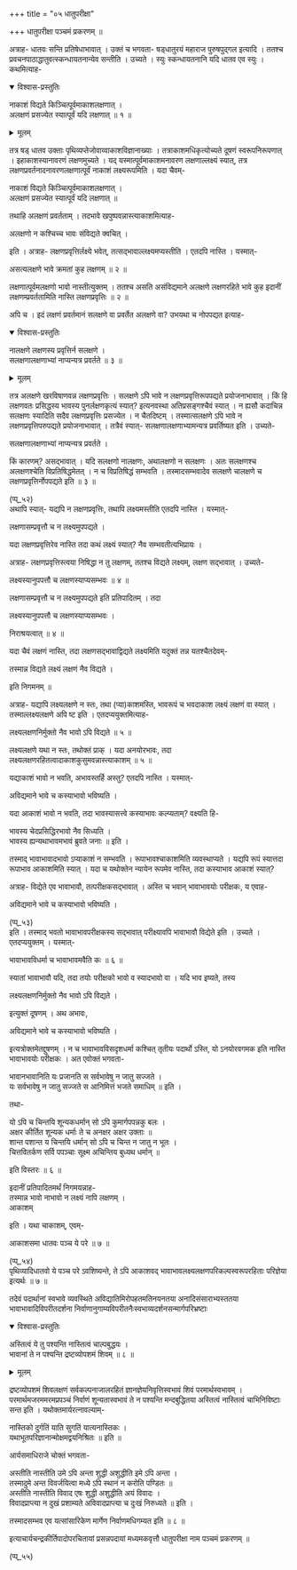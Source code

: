 +++
title = "०५ धातुपरीक्षा"

+++
धातुपरीक्षा पञ्चमं प्रकरणम् ॥  
    
अत्राह- धातवः सन्ति प्रतिषेधाभावात् । उक्तं च भगवता- षड्धातुरयं महाराज पुरुषपुद्गल इत्यादि । ततश्च प्रवचनपाठाद्धातुवत्स्कन्धायतनान्येव सन्तीति । उच्यते । स्युः स्कन्धायतनानि यदि धातव एव स्युः । कथमित्याह-  
    

<details open><summary>विश्वास-प्रस्तुतिः</summary>

नाकाशं विद्यते किञ्चित्पूर्वमाकाशलक्षणात् ।  
अलक्षणं प्रसज्येत स्यात्पूर्वं यदि लक्षणात् ॥ १ ॥
</details>

<details><summary>मूलम्</summary>

नाकाशं विद्यते किञ्चित्पूर्वमाकाशलक्षणात् ।  
अलक्षणं प्रसज्येत स्यात्पूर्वं यदि लक्षणात् ॥ १ ॥
</details>
    
तत्र षड् धातव उक्ताः पृथिव्यप्तेजोवाय्वाकाशविज्ञानाख्याः । तत्राकाशमधिकृत्योच्यते दूषणं स्वरूपनिरूपणात् । इहाकाशस्यानावरणं लक्षणमुच्यते । यद् यस्मात्पूर्वमाकाशमनावरण लक्षणाल्लक्ष्यं स्यात्, तत्र लक्षणप्रवर्तनादनावरणलक्षणात्पूर्वं नाकाशं लक्ष्यरूपमिति । यदा चैवम्-  
    
नाकाशं विद्यते किञ्चित्पूर्वमाकाशलक्षणात् ।  
अलक्षणं प्रसज्येत स्यात्पूर्वं यदि लक्षणात् ॥  
    
तथाहि अलक्षणं प्रवर्तताम् । तदभावे खपुष्पवन्नास्त्याकाशमित्याह-  
    
अलक्षणो न कश्चिच्च भावः संविद्यते क्वचित् ।  
    
इति । अत्राह- लक्षणप्रवृत्तिर्लक्ष्ये भवेत्, तत्सद्भावाल्लक्ष्यमप्यस्तीति । एतदपि नास्ति । यस्मात्-  
    
असत्यलक्षणे भावे क्रमतां कुह लक्षणम् ॥ २ ॥  
    
लक्षणात्पूर्वमलक्षणो भावो नास्तीत्युक्तम् । ततश्च असति असंविद्यमाने अलक्षणे लक्षणरहिते भावे कुह इदानीं लक्षणम्प्रवर्ततामिति नास्ति लक्षणप्रवृत्तिः ॥ २ ॥  
    
अपि च । इदं लक्षणं प्रवर्तमानं सलक्षणे वा प्रवर्तेत अलक्षणे वा? उभयथा च नोपपद्यत इत्याह-  
    

<details open><summary>विश्वास-प्रस्तुतिः</summary>

नालक्षणे लक्षणस्य प्रवृत्तिर्न सलक्षणे ।  
सलक्षणालक्षणाभ्यां नाप्यन्यत्र प्रवर्तते ॥ ३ ॥
</details>

<details><summary>मूलम्</summary>

नालक्षणे लक्षणस्य प्रवृत्तिर्न सलक्षणे ।  
सलक्षणालक्षणाभ्यां नाप्यन्यत्र प्रवर्तते ॥ ३ ॥
</details>
    
तत्र अलक्षणे खरविषाणवन्न लक्षणप्रवृत्तिः । सलक्षणे ऽपि भावे न लक्षणप्रवृत्तिरूपपद्यते प्रयोजनाभावात् । किं हि लक्षणवतः प्रसिद्धस्य भावस्य पुनर्लक्षणकृत्यं स्यात्? इत्यनवस्था अतिप्रसङ्गश्चैवं स्यात् । न ह्यसौ कदाचिन्न सलक्षणः स्यादिति सदैव लक्षणप्रवृत्तिः प्रसज्येत । न चैतदिष्टम् । तस्मात्सलक्षणे ऽपि भावे न लक्षणप्रवृत्तिपरुपद्यते प्रयोजनाभावात् । तत्रैवं स्यात्- सलक्षणालक्षणाभ्यामन्यत्र प्रवर्तिष्यत इति । उच्यते-  
    
सलक्षणालक्षणाभ्यां नाप्यन्यत्र प्रवर्तते ।  
    
किं कारणम्? असद्भावात् । यदि सलक्षणो नालक्षणः, अथालक्षणो न सलक्षणः । अतः सलक्षणश्च अलक्षणश्चेति विप्रतिषिद्धमेतत् । न च विप्रतिषिद्धं सम्भवति । तस्मादसम्भवादेव सलक्षणे चालक्षणे च लक्षणप्रवृत्तिर्नोपपद्यते इति ॥ ३ ॥  
    
(प्प्_५२)  
अथापि स्यात्- यद्यपि न लक्षणप्रवृत्तिः, तथापि लक्ष्यमस्तीति एतदपि नास्ति । यस्मात्-  
    
लक्षणासम्प्रवृत्तौ च न लक्ष्यमुपपद्यते ।  
    
यदा लक्षणप्रवृत्तिरेव नास्ति तदा कथं लक्ष्यं स्यात्? नैव सम्भवतीत्यभिप्रायः ।  
    
अत्राह- लक्षणप्रवृत्तिस्त्वया निषिद्धा न तु लक्षणम्, ततश्च विद्यते लक्ष्यम्, लक्षण सद्भावात् । उच्यते-  
    
लक्ष्यस्यानुपपत्तौ च लक्षणस्याप्यसम्भवः ॥ ४ ॥  
    
लक्षणासम्प्रवृत्तौ च न लक्ष्यमुपपद्यते इति प्रतिपादितम् । तदा  
    
लक्ष्यस्यानुपपत्तौ च लक्षणस्याप्यसम्भवः ।  
    
निराश्रयत्वात् ॥ ४ ॥  
    
यदा चैवं लक्षणं नास्ति, तदा लक्षणसद्भावाद्विद्यते लक्ष्यमिति यदुक्तं तन्न यतश्चैतदेवम्-  
    
तस्मान्न विद्यते लक्ष्यं लक्षणं नैव विद्यते ।  
    
इति निगमनम् ॥  
    
अत्राह- यद्यापि लक्ष्यलक्षणे न स्तः, तथा (प्या)काशमस्ति, भावरूपं च भवदाकाश लक्ष्यं लक्षणं वा स्यात् । तस्माल्लक्ष्यलक्षणे अपि ष्ट इति । एतदप्ययुक्तमित्याह-  
    
लक्ष्यलक्षणनिर्मुक्तो नैव भावो ऽपि विद्यते ॥ ५ ॥  
    
लक्ष्यलक्षणे यथा न स्तः, तथोक्तं प्राक् । यदा अनयोरभावः, तदा लक्ष्यलक्षणरहितत्वादाकाशकुसुमवन्नास्त्याकाशम् ॥ ५ ॥  
    
यद्याकाशं भावो न भवति, अभावस्तर्हि अस्तु? एतदपि नास्ति । यस्मात्-  
    
अविद्यमाने भावे च कस्याभावो भविष्यति ।  
    
यदा आकाशं भावो न भवति, तदा भावस्यासत्त्वे कस्याभावः कल्प्यताम्? वक्ष्यति हि-  
    
भावस्य चेदप्रसिद्धिरभावो नैव सिध्यति ।  
भावस्य ह्यन्यथाभावमभावं ब्रुवते जनाः ॥ इति ।  
    
तस्माद् भावाभावादभावो ऽप्याकाशं न सम्भवति । रूपाभावश्चाकाशमिति व्यवस्थाप्यते । यद्यपि रूपं स्यात्तदा रूपाभाव आकाशमिति स्यात् । यदा च यथोक्तेन न्यायेन रूपमेव नास्ति, तदा कस्याभाव आकाशं स्यात्?  
    
अत्राह- विद्येते एव भावाभावौ, तत्परीक्षकसद्भावात् । अस्ति च भवान् भावाभावयोः परीक्षकः, य एवाह-  
    
अविद्यमाने भावे च कस्याभावो भविष्यति ।  
    
(प्प्_५३)  
इति । तस्माद् भवतो भावाभावपरीक्षकस्य सद्भावात् परीक्ष्यावपि भावाभावौ विद्येते इति । उच्यते । एतदप्ययुक्तम् । यस्मात्-  
    
भावाभावविधर्मा च भावाभावमवैति कः ॥ ६ ॥  
    
स्यातां भावाभावौ यदि, तदा तयोः परीक्षको भावो व स्यादभावो वा । यदि भाव इष्यते, तस्य  
    
लक्ष्यलक्षणनिर्मुक्तो नैव भावो ऽपि विद्यते ।  
    
इत्युक्तं दूषणम् । अथ अभावः,  
    
अविद्यमाने भावे च कस्याभावो भविष्यति ।  
    
इत्यत्रोक्तमेतद्दुषणम् । न च भावाभावविसदृशधर्मा कश्चित् तृतीयः पदार्थो ऽस्ति, यो ऽनयोरवगमक इति नास्ति भावाभावयोः परीक्षकः । अत एवोक्तं भगवता-  
    
भावानभावानिति यः प्रजानति स सर्वभावेषु न जातु सज्जते ।  
यः सर्वभावेषु न जातु सज्जते स आनिमित्तं भजते समाधिम् ॥ इति ।  
    
तथा-  
    
यो ऽपि च चिन्तयि शून्यकधर्मान् सो ऽपि कुमार्गपपन्नकु बलः ।  
अक्षर कीर्तित शून्यक धर्माः ते च अनक्षर अक्षर उक्ताः ॥  
शान्त पशान्त य चिन्तयि धर्मान् सो ऽपि च चिन्त न जातु न भूतः ।  
चित्तवितर्कण सर्वि पपञ्चाः सूक्ष्म अचिन्तिय बुध्यथ धर्मान् ॥  
    
इति विस्तरः ॥ ६ ॥  
    
इदानीं प्रतिपादितमर्थं निगमयन्नाह-  
तस्मान्न भावो नाभावो न लक्ष्यं नापि लक्षणम् ।  
आकाशम्  
    
इति । यथा चाकाशम्, एवम्-  
    
आकाशसमा धातवः पञ्च ये परे ॥ ७ ॥  
    
(प्प्_५४)  
पृथिव्यादिधातवो ये पञ्च परे ऽवशिष्यन्ते, ते ऽपि आकाशवद् भावाभावलक्ष्यलक्षणपरिकल्पस्वरूपरहिताः परिज्ञेया इत्यर्थः ॥ ७ ॥  
    
तदेवं पदार्थानां स्वभावे व्यवस्थिते अविद्यातिमिरोपहतमतिनयनतया अनादिसंसाराभ्यस्ततया भावाभावादिविपरीतदर्शना निर्वाणानुगाम्यविपरीतनैःस्वभाव्यदर्शनसन्मार्गपरिभ्रष्टाः  
    

<details open><summary>विश्वास-प्रस्तुतिः</summary>

अस्तित्वं ये तु पश्यन्ति नास्तित्वं चाल्पबुद्धयः ।  
भावानां ते न पश्यन्ति द्रष्टव्योपशमं शिवम् ॥ ८ ॥
</details>

<details><summary>मूलम्</summary>

अस्तित्वं ये तु पश्यन्ति नास्तित्वं चाल्पबुद्धयः ।  
भावानां ते न पश्यन्ति द्रष्टव्योपशमं शिवम् ॥ ८ ॥
</details>
    
द्रष्टव्योपशमं शिवलक्षणं सर्वकल्पनाजालरहितं ज्ञानज्ञेयनिवृत्तिस्वभावं शिवं परमार्थस्वभावम् । परमार्थमजरममरमप्रपञ्चं निर्वाणं शून्यतास्वभावं ते न पश्यन्ति मन्दबुद्धितया अस्तित्वं नास्तित्वं चाभिनिविष्टाः सन्त इति । यथोक्तमार्यरत्नावल्याम्-  
    
नास्तिको दुर्गतिं याति सुगतिं यात्यनास्तिकः ।  
यथाभूतपरिज्ञानान्मोक्षमद्वयनिश्रितः ॥ इति ॥  
    
आर्यसमाधिराजे चोक्तं भगवता-  
    
अस्तीति नास्तीति उमे ऽपि अन्ता शुद्धी अशुद्धीति इमे ऽपि अन्ता ।  
तस्मादुमे अन्त विवर्जयित्वा मध्ये ऽपि स्थानं न करोति पण्डितः ॥  
अस्तीति नास्तीति विवाद एषः शुद्धी अशुद्धीति अयं विवादः ।  
विवादप्राप्त्या न दुखं प्रशाम्यते अविवादप्राप्त्या च दुःखं निरुध्यते ॥ इति ।  
    
तस्मादसम्भव एव यत्सांसारिकेण मार्गेण निर्वाणमधिगम्यत इति ॥ ८ ॥  
    
इत्याचार्यचन्द्रकीर्तिपादोपरचितायां प्रसन्नपदायां मध्यमकवृत्तौ धातुपरीक्षा नाम पञ्चमं प्रकरणम् ॥

(प्प्_५५)  